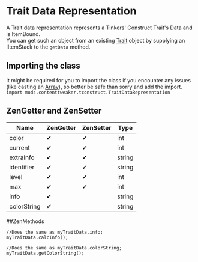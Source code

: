 # Trait Data Representation

A Trait data representation represents a Tinkers' Construct Trait's Data and is ItemBound.  
You can get such an object from an existing [Trait](/Mods/ContentTweaker/Tinkers_Construct/Trait/) object by supplying an IItemStack to the `getData` method.

## Importing the class
It might be required for you to import the class if you encounter any issues (like casting an [Array](/AdvancedFunctions/Arrays_and_Loops/)), so better be safe than sorry and add the import.  
`import mods.contenttweaker.tconstruct.TraitDataRepresentation`

## ZenGetter and ZenSetter

|Name         | ZenGetter | ZenSetter    | Type    |
|-------------|-----------|--------------|---------|
| color       | ✔         | ✔            | int     |
| current     | ✔         | ✔            | int     |
| extraInfo   | ✔         | ✔            | string  |
| identifier  | ✔         | ✔            | string  |
| level       | ✔         | ✔            | int     |
| max         | ✔         | ✔            | int     |
| info        | ✔         |              | string  |
| colorString | ✔         |              | string  |


##ZenMethods

```
//Does the same as myTraitData.info;
myTraitData.calcInfo();

//Does the same as myTraitData.colorString;
myTraitData.getColorString();
```